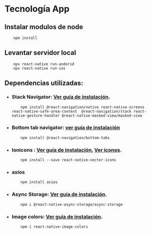 # Tecnología App

## Instalar modulos de node
```
    npm install
```

## Levantar servidor local
```
    npx react-native run-andorid
    npx react-native run-ios
```

## Dependencias utilizadas:
- ### Stack Navigator: [Ver guía  de instalación](https://reactnavigation.org/docs/stack-navigator/).
    ```
        npm install @react-navigation/native react-native-screens react-native-safe-area-context  @react-navigation/stack react-native-gesture-handler @react-native-masked-view/masked-view
    ```
- ### Bottom tab navigator: [ver guía de instalación](https://reactnavigation.org/docs/bottom-tab-navigator/)
    ```
        npm install @react-navigation/bottom-tabs
    ```
- ### Ionicons : [Ver guía de instalación](https://github.com/oblador/react-native-vector-icons), [Ver iconos](http://oblador.github.io/react-native-vector-icons/).
    ```
        npm install --save react-native-vector-icons
    ```
- ### axios
    ```
        npm install axios
    ```
- ### Async Storage: [Ver guía de instalación](https://github.com/react-native-async-storage/async-storage).
    ```
        npm i @react-native-async-storage/async-storage
    ```
- ### Image colors: [Ver guía de instalación](https://www.npmjs.com/package/react-native-image-colors).
    ```
        npm i react-native-image-colors
    ```

